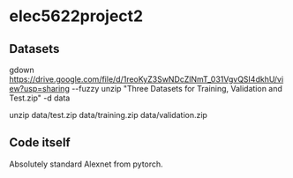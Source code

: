 # elec5622project2


## Datasets
gdown https://drive.google.com/file/d/1reoKyZ3SwNDcZlNmT_031VgvQSI4dkhU/view?usp=sharing --fuzzy
unzip "Three Datasets for Training, Validation and Test.zip" -d data

unzip data/test.zip data/training.zip data/validation.zip

## Code itself

Absolutely standard Alexnet from pytorch.

